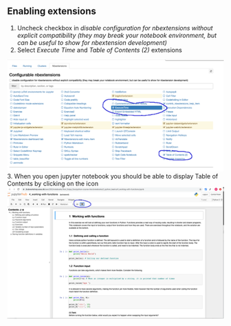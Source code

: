 ## Enabling extensions
1. Uncheck checkbox in _disable configuration for nbextensions without explicit compatibility (they may break your notebook environment, but can be useful to show for nbextension development)_
2. Select _Execute Time_ and _Table of Contents (2)_ extensions
<img src='python_training_ikon_10.png'>
3. When you open jupyter notebook you should be able to display Table of Contents by clicking on the icon
<img src='python_training_ikon_9.png'> 
